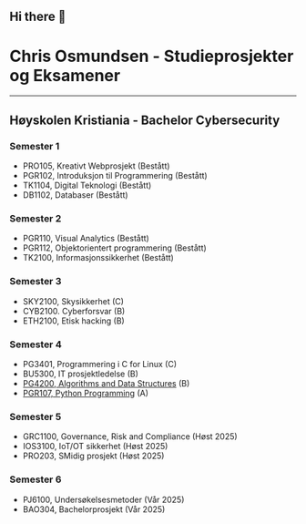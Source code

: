 ## Hi there 👋

# Chris Osmundsen - Studieprosjekter og Eksamener

---

## Høyskolen Kristiania - Bachelor Cybersecurity

### Semester 1
- PRO105, Kreativt Webprosjekt           (Bestått)
- PGR102, Introduksjon til Programmering (Bestått)
- TK1104, Digital Teknologi              (Bestått)
- DB1102, Databaser                      (Bestått)

### Semester 2
- PGR110, Visual Analytics               (Bestått)
- PGR112, Objektorientert programmering  (Bestått)
- TK2100, Informasjonssikkerhet          (Bestått)

### Semester 3
- SKY2100, Skysikkerhet  (C)
- CYB2100. Cyberforsvar  (B)
- ETH2100, Etisk hacking (B)

### Semester 4
- PG3401, Programmering i C for Linux    (C)
- BU5300, IT prosjektledelse             (B)
- [PG4200, Algorithms and Data Structures](https://github.com/Chrisos02/PG4200-algoritmer-og-datastrukturer-eksamen) (B)
- [PGR107, Python Programming](https://github.com/Chrisos02/PGR107-python-eksamen)             (A)

### Semester 5
- GRC1100, Governance, Risk and Compliance (Høst 2025)
- IOS3100, IoT/OT sikkerhet (Høst 2025)
- PRO203, SMidig prosjekt (Høst 2025)

### Semester 6
- PJ6100, Undersøkelsesmetoder (Vår 2025)
- BAO304, Bachelorprosjekt (Vår 2025)
